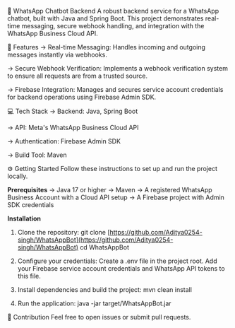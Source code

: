 💬 WhatsApp Chatbot Backend
A robust backend service for a WhatsApp chatbot, built with Java and Spring Boot. This project demonstrates real-time messaging, secure webhook handling, and integration with the WhatsApp Business Cloud API.

🚀 Features
-> Real-time Messaging: Handles incoming and outgoing messages instantly via webhooks.

-> Secure Webhook Verification: Implements a webhook verification system to ensure all requests are from a trusted source.

-> Firebase Integration: Manages and secures service account credentials for backend operations using Firebase Admin SDK.

💻 Tech Stack
-> Backend: Java, Spring Boot

-> API: Meta's WhatsApp Business Cloud API

-> Authentication: Firebase Admin SDK

-> Build Tool: Maven

⚙️ Getting Started
Follow these instructions to set up and run the project locally.

**Prerequisites**
-> Java 17 or higher
-> Maven
-> A registered WhatsApp Business Account with a Cloud API setup
-> A Firebase project with Admin SDK credentials

**Installation**

1. Clone the repository:
                       git clone [https://github.com/Aditya0254-singh/WhatsAppBot](https://github.com/Aditya0254-singh/WhatsAppBot)
                       cd WhatsAppBot

2. Configure your credentials:
                       Create a .env file in the project root.
                       Add your Firebase service account credentials and WhatsApp API tokens to this file.

3. Install dependencies and build the project:
                       mvn clean install

4. Run the application:
                      java -jar target/WhatsAppBot.jar

🤝 Contribution
Feel free to open issues or submit pull requests.
